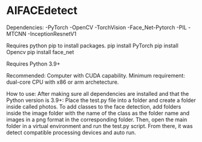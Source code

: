 # AIFACEdetect
Dependencies: 
-PyTorch
-OpenCV
-TorchVision
-Face_Net-Pytorch
-PIL
-MTCNN
-InceptionResnetV1

Requires python pip to install packages.
pip install PyTorch
pip install Opencv
pip install face_net

Requires Python 3.9+

Recommended: Computer with CUDA capability.
Minimum requirement: dual-core CPU with x86 or arm archetecture.

How to use:
After making sure all dependencies are installed and that the Python version is 3.9+:
Place the test.py file into a folder and create a folder inside called photos. To add classes to the face detection, add folders inside the image folder with the name of the class as the folder name and images in a png format in the corresponding folder. Then, open the main folder in a virtual environment and run the test.py script. From there, it was detect compatible processing devices and auto run.
